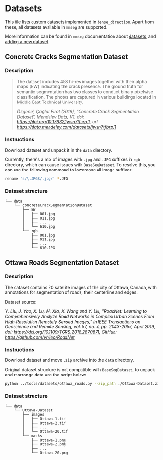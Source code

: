 # Datasets

This file lists custom datasets implemented in `dense_direction`. Apart from these, all datasets available in `mmseg` are supported.

More information can be found in `mmseg` documentation about 
[datasets](https://github.com/open-mmlab/mmsegmentation/blob/main/docs/en/advanced_guides/datasets.md), 
and [adding a new dataset](https://github.com/open-mmlab/mmsegmentation/blob/main/docs/en/advanced_guides/add_datasets.md).

## Concrete Cracks Segmentation Dataset

### Description

> The dataset includes 458 hi-res images together with their alpha maps (BW) indicating the crack presence. The ground truth for semantic segmentation has two classes to conduct binary pixelwise classification. The photos are captured in various buildings located in Middle East Technical University. 
>
> <cite> Özgenel, Çağlar Fırat (2019), “Concrete Crack Segmentation Dataset”, Mendeley Data, V1, doi: https://doi.org/10.17632/jwsn7tfbrp.1, url: https://data.mendeley.com/datasets/jwsn7tfbrp/1</cite>

### Instructions

Download dataset and unpack it in the `data` directory.

Currently, there's a mix of images with `.jpg` and `.JPG` suffixes in `rgb` directory, which can cause issues with
`BaseSegDataset`. To resolve this, you can use the following command to lowercase all image suffixes:

```bash
rename 's/\.JPG$/.jpg/' *.JPG
```

### Dataset structure
```
└── data
    └── concreteCrackSegmentationDataset
        ├── BW
        │   ├── 001.jpg
        │   ├── 011.jpg
        │   ├── ...
        │   └── 610.jpg
        └── rgb
            ├── 001.jpg
            ├── 011.jpg
            ├── ...
            └── 610.JPG
```

## Ottawa Roads Segmentation Dataset

### Description

The dataset contains 20 satellite images of the city of Ottawa, Canada, with annotations for segmentation of roads, their centerline and edges.

Dataset source:

<cite> Y. Liu, J. Yao, X. Lu, M. Xia, X. Wang and Y. Liu, "RoadNet: Learning to Comprehensively
Analyze Road Networks in Complex Urban Scenes From High-Resolution Remotely Sensed Images," in
IEEE Transactions on Geoscience and Remote Sensing, vol. 57, no. 4, pp. 2043-2056, April 2019,
doi: https://doi.org/10.1109/TGRS.2018.2870871, GitHub: https://github.com/yhlleo/RoadNet </cite>

### Instructions

Download dataset and move `.zip` archive into the `data` directory.

Original dataset structure is not compatible with `BaseSegDataset`, to unpack and rearrange data use the script below:

```bash
python ../tools/datasets/ottawa_roads.py --zip_path ./Ottawa-Dataset.zip --output_dir ./
```

### Dataset structure
```
└── data
    └── Ottawa-Dataset
        ├── images
        │   ├── Ottawa-1.tif
        │   ├── Ottawa-2.tif
        │   ├── ...
        │   └── Ottawa-20.tif
        └── masks
            ├── Ottawa-1.png
            ├── Ottawa-2.png
            ├── ...
            └── Ottawa-20.png
```